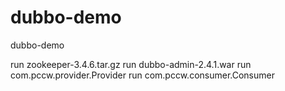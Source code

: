 # dubbo-demo
dubbo-demo

run zookeeper-3.4.6.tar.gz
run dubbo-admin-2.4.1.war
run com.pccw.provider.Provider
run com.pccw.consumer.Consumer

